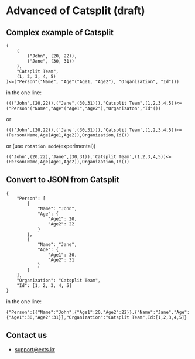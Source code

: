 # Advanced of Catsplit (draft)

## Complex example of Catsplit
```
(
    (
        ("John", (20, 22)),
        ("Jane", (30, 31))
    ),
    "Catsplit Team",
    (1, 2, 3, 4, 5)
)<=("Person"("Name", "Age"("Age1, "Age2"), "Organization", "Id"())
```

in the one line:
```
((("John",(20,22)),("Jane",(30,31))),"Catsplit Team",(1,2,3,4,5))<=("Person"("Name","Age"("Age1","Age2"),"Organizaton","Id"())
```
or
```
((('John',(20,22)),('Jane',(30,31))),'Catsplit Team',(1,2,3,4,5))<=(Person(Name,Age(Age1,Age2)),Organization,Id())
```
or (use `rotation mode`(experimental))
```
(('John',(20,22),'Jane',(30,31)),'Catsplit Team',(1,2,3,4,5))<=(Person(Name,Age(Age1,Age2)),Organization,Id())
```

## Convert to JSON from Catsplit
```
{
    "Person": [
        {
            "Name": "John",
            "Age": {
                "Age1": 20,
                "Age2": 22
            }
        },
        {
            "Name": "Jane",
            "Age": {
                "Age1": 30,
                "Age2": 31
            }
        }
    ],
    "Organization": "Catsplit Team",
    "Id": [1, 2, 3, 4, 5]
}
```

in the one line:
```
{"Person":[{"Name":"John",{"Age1":20,"Age2":22}},{"Name":"Jane","Age":{"Age1":30,"Age2":31}],"Organization":"Catsplit Team",Id:[1,2,3,4,5]}
```

## Contact us
- support@exts.kr
